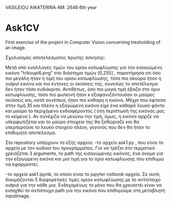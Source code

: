 VASILEIOU AIKATERINA AM: 2646 6th year

# Ask1CV
First exercise of the project in Computer Vision concerning tresholding of an image.

Σχολιασμός αποτελέσματος πρώτης άσκησης:

Μετά από εναλλαγές τιμών του ορίου κατωφλίωσης για την εισαγώμενη εικόνα "trikoupi6.png" στο διάστημα τιμών [0,255] , παρατήρησα οτι όσο πιο μεγάλη ήταν η τιμή του ορίου κατωφλίωσης, τόσο πιο σκούρα ήταν η output εικόνα και πιο έντονες οι σκιάσεις της, συνεπώς το αποτέλεσμα δεν ήταν τόσο ευδιάκριτο. Αντιθέτως, όσο πιο μικρή τιμή έβαζα στο όριο κατωφλίωσης, τόσο πιο φωτεινή ήταν κ εξαφανιζόντουσαν οι μαύρες σκιάσεις και, κατά συνέπεια, ήταν πιο καθαρη η εικόνα. Μέχρι που έφτασα στην τιμή 35  και πλέον η εξαγώμενη εικόνα είχε ένα καθαρό λευκό φόντο και μαύρο το περιχόμενο ενδιαφέροντος ( στη περίπτωσή της εικόνας μας το κείμενο ). Αν συνέχιζα να μειώνω την τιμή, όμως, η εικόνα αρχιζε να υπερφωτίζεται και το μαύρο στοιχείο της θα ξεθώριαζε και θα υπερτερούσε το λευκό στοιχείο πλέον, γεγονός που δεν θα ήταν το επιθυμητό αποτέλεσμα.

Στο repository υπάρχουν τα εξής αρχεία:
  -το αρχείο ask1.py , που είναι το αρχείο με τον κώδικα του προγράμματος. Για να τρέξει στο τερματικό χρειάζεται 3 arguments,    το path της εισαγώμενης εικόνας, ένα όνομα για την εξαγώμενη εικόνα και μια τιμή για το όριο κατωφλίωσης που επιθυμώ να        εφαρμοστεί.
  
  -το αρχείο ask1.ipynb, το οποίο είναι το jupyter notbook αρχείο. Σε αυτό, δοκιμάζονται 5 διαφορετικές τιμές ορίου             κατωφλίωσης με το αντίστοιχο output για την κάθε μια. Ενδεχομένως το μόνο που θα χρειαστέι είναι να εισαχθεί το αντίστοιχο     path για την εικόνα που επιθυμούμε στη μεταβλητή inputImage.
